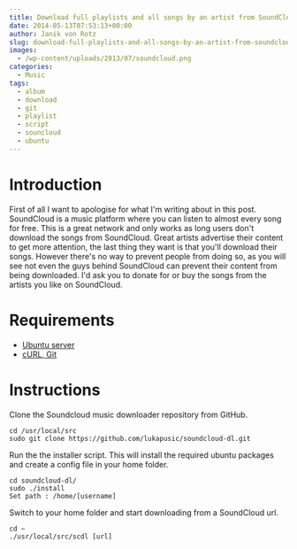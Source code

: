 ```yaml
---
title: Download full playlists and all songs by an artist from SoundCloud
date: 2014-05-13T07:53:13+00:00
author: Janik von Rotz
slug: download-full-playlists-and-all-songs-by-an-artist-from-soundcloud
images:
  - /wp-content/uploads/2013/07/soundcloud.png
categories:
  - Music
tags:
  - album
  - download
  - git
  - playlist
  - script
  - souncloud
  - ubuntu
---
```

# Introduction

First of all I want to apologise for what I'm writing about in this post.
SoundCloud is a music platform where you can listen to almost every song for free.
This is a great network and only works as long users don't download the songs from SoundCloud.
Great artists advertise their content to get more attention, the last thing they want is that you'll download their songs.
However there's no way to prevent people from doing so, as you will see not even the guys behind SoundCloud can prevent their content from being downloaded.
I'd ask you to donate for or buy the songs from the artists you like on SoundCloud.
<!--more-->
# Requirements

* [Ubuntu server](https://janikvonrotz.ch/2014/03/13/deploy-ubuntu-server/)
* [cURL, Git](https://janikvonrotz.ch/2014/03/25/install-ubuntu-packages/)

# Instructions

Clone the Soundcloud music downloader repository from GitHub.

	cd /usr/local/src
	sudo git clone https://github.com/lukapusic/soundcloud-dl.git

Run the the installer script. This will install the required ubuntu packages and create a config file in your home folder.

	cd soundcloud-dl/
	sudo ./install
	Set path : /home/[username]

Switch to your home folder and start downloading from a SoundCloud url.

	cd ~
	./usr/local/src/scdl [url]

